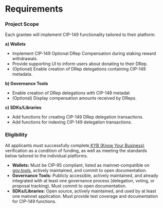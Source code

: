 # Requirements

### Project Scope

Each grantee will implement CIP-149 functionality tailored to their platform:

**a) Wallets**

* Implement CIP-149 Optional DRep Compensation during staking reward withdrawals.
* Provide supporting UI to inform users about donating to their DRep.
* (Optional) Enable creation of DRep delegations containing CIP-149 metadata.

**b) Governance Tools**

* Enable creation of DRep delegations with CIP-149 metadat
* (Optional) Display compensation amounts received by DReps.

**c) SDKs/Libraries**

* Add functions for creating CIP-149 DRep delegation transactions.
* Add functions for indexing CIP-149 delegation transactions.

### Eligibility

All applicants must successfully complete[ KYB (Know Your Business)](https://docs.intersectmbo.org/legal/policies-and-conditions/intersect-administration-policies/due-diligence-policy) verification as a condition of funding, as well as meeting the standards below tailored to the individual platforms.

* **Wallets:** Must be CIP-95 compliant, listed as mainnet-compatible on[ gov.tools](https://docs.gov.tools/cardano-govtool/using-govtool/getting-started/compatible-wallets), actively maintained, and commit to open documentation.
* **Governance Tools:** Publicly accessible, actively maintained, and already integrated with at least one governance process (delegation, voting, or proposal tracking). Must commit to open documentation.
* **SDKs/Libraries:** Open source, actively maintained, and used by at least one mainnet application. Must provide test coverage and documentation for CIP-149 functions.

